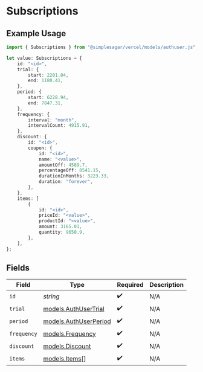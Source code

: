 # Subscriptions

## Example Usage

```typescript
import { Subscriptions } from "@simplesagar/vercel/models/authuser.js";

let value: Subscriptions = {
    id: "<id>",
    trial: {
        start: 2201.04,
        end: 1180.41,
    },
    period: {
        start: 6228.94,
        end: 7847.31,
    },
    frequency: {
        interval: "month",
        intervalCount: 4915.91,
    },
    discount: {
        id: "<id>",
        coupon: {
            id: "<id>",
            name: "<value>",
            amountOff: 4589.7,
            percentageOff: 8541.15,
            durationInMonths: 3223.33,
            duration: "forever",
        },
    },
    items: [
        {
            id: "<id>",
            priceId: "<value>",
            productId: "<value>",
            amount: 3165.01,
            quantity: 9650.9,
        },
    ],
};
```

## Fields

| Field                                                | Type                                                 | Required                                             | Description                                          |
| ---------------------------------------------------- | ---------------------------------------------------- | ---------------------------------------------------- | ---------------------------------------------------- |
| `id`                                                 | *string*                                             | :heavy_check_mark:                                   | N/A                                                  |
| `trial`                                              | [models.AuthUserTrial](../models/authusertrial.md)   | :heavy_check_mark:                                   | N/A                                                  |
| `period`                                             | [models.AuthUserPeriod](../models/authuserperiod.md) | :heavy_check_mark:                                   | N/A                                                  |
| `frequency`                                          | [models.Frequency](../models/frequency.md)           | :heavy_check_mark:                                   | N/A                                                  |
| `discount`                                           | [models.Discount](../models/discount.md)             | :heavy_check_mark:                                   | N/A                                                  |
| `items`                                              | [models.Items](../models/items.md)[]                 | :heavy_check_mark:                                   | N/A                                                  |
